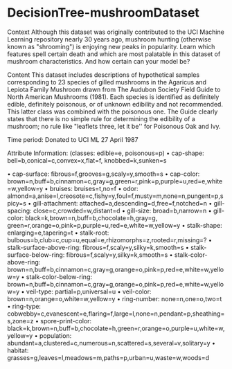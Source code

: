 # DecisionTree-mushroomDataset

Context
Although this dataset was originally contributed to the UCI Machine Learning repository nearly 30 years ago, mushroom hunting (otherwise known as "shrooming") is enjoying new peaks in popularity. Learn which features spell certain death and which are most palatable in this dataset of mushroom characteristics. And how certain can your model be?

Content
This dataset includes descriptions of hypothetical samples corresponding to 23 species of gilled mushrooms in the Agaricus and Lepiota Family Mushroom drawn from The Audubon Society Field Guide to North American Mushrooms (1981). Each species is identified as definitely edible, definitely poisonous, or of unknown edibility and not recommended. This latter class was combined with the poisonous one. The Guide clearly states that there is no simple rule for determining the edibility of a mushroom; no rule like "leaflets three, let it be'' for Poisonous Oak and Ivy.

Time period: Donated to UCI ML 27 April 1987

Attribute Information: (classes: edible=e, poisonous=p)
  • cap-shape: bell=b,conical=c,convex=x,flat=f, knobbed=k,sunken=s
  
  • cap-surface: fibrous=f,grooves=g,scaly=y,smooth=s
  • cap-color: brown=n,buff=b,cinnamon=c,gray=g,green=r,pink=p,purple=u,red=e,white=w,yellow=y
  • bruises: bruises=t,no=f
  • odor: almond=a,anise=l,creosote=c,fishy=y,foul=f,musty=m,none=n,pungent=p,spicy=s
  • gill-attachment: attached=a,descending=d,free=f,notched=n
  • gill-spacing: close=c,crowded=w,distant=d
  • gill-size: broad=b,narrow=n
  • gill-color: black=k,brown=n,buff=b,chocolate=h,gray=g, green=r,orange=o,pink=p,purple=u,red=e,white=w,yellow=y
  • stalk-shape: enlarging=e,tapering=t
  • stalk-root: bulbous=b,club=c,cup=u,equal=e,rhizomorphs=z,rooted=r,missing=?
  • stalk-surface-above-ring: fibrous=f,scaly=y,silky=k,smooth=s
  • stalk-surface-below-ring: fibrous=f,scaly=y,silky=k,smooth=s
  • stalk-color-above-ring: brown=n,buff=b,cinnamon=c,gray=g,orange=o,pink=p,red=e,white=w,yellow=y
  • stalk-color-below-ring: brown=n,buff=b,cinnamon=c,gray=g,orange=o,pink=p,red=e,white=w,yellow=y
  • veil-type: partial=p,universal=u
  • veil-color: brown=n,orange=o,white=w,yellow=y
  • ring-number: none=n,one=o,two=t
  • ring-type: cobwebby=c,evanescent=e,flaring=f,large=l,none=n,pendant=p,sheathing=s,zone=z
  • spore-print-color: black=k,brown=n,buff=b,chocolate=h,green=r,orange=o,purple=u,white=w,yellow=y
  • population: abundant=a,clustered=c,numerous=n,scattered=s,several=v,solitary=y
  • habitat: grasses=g,leaves=l,meadows=m,paths=p,urban=u,waste=w,woods=d

